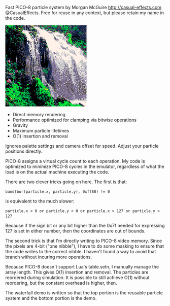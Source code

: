 Fast PICO-8 particle system by Morgan McGuire http://casual-effects.com @CasualEffects. Free
for reuse in any context, but please retain my name in the code.

![](waterfall.gif)

- Direct memory rendering
- Performance optimized for clamping via bitwise operations
- Gravity
- Maximum particle lifetimes
- O(1) insertion and removal

Ignores palette settings and camera offset for speed. Adjust your particle positions directly.

PICO-8 assigns a virtual cycle count to each operation. My code is optimized to minimize PICO-8
cycles in the emulator, regardless of what the load is on the actual machine executing the
code.

There are two clever tricks going on here. The first is that:

~~~~~~~~~~~~~~~~~~~~~~~~~~~~~~~~~~~~~~~~~~~~~~~~~~~~~~~~~~~~~~~~~~~~~~~~~
band(bor(particle.x, particle.y), 0xff80) != 0
~~~~~~~~~~~~~~~~~~~~~~~~~~~~~~~~~~~~~~~~~~~~~~~~~~~~~~~~~~~~~~~~~~~~~~~~~

is equivalent to the much slower:

~~~~~~~~~~~~~~~~~~~~~~~~~~~~~~~~~~~~~~~~~~~~~~~~~~~~~~~~~~~~~~~~~~~~~~~~~
particle.x < 0 or particle.y < 0 or particle.x > 127 or particle.y > 127
~~~~~~~~~~~~~~~~~~~~~~~~~~~~~~~~~~~~~~~~~~~~~~~~~~~~~~~~~~~~~~~~~~~~~~~~~

Because if the sign bit or any bit higher than the 0x7f needed for expressing 127 is set in
either number, then the coordinates are out of bounds.

The second trick is that I'm directly writing to PICO-8 video memory. Since the pixels are
4-bit ("one nibble"), I have to do some masking to ensure that the code writes to the correct
nibble. I haven't found a way to avoid that branch without incuring more operations.

Because PICO-8 doesn't support Lua's table.setn, I manually manage the array length. 
This gives O(1) insertion and removal. The particles are reordered during simulation.
It is possible to still achieve O(1) without reordering, but the constant overhead is
higher, then.

The waterfall demo is written so that the top portion is the reusable particle system
and the bottom portion is the demo.
